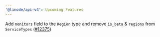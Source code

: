 ```yaml
---
'@linode/api-v4': Upcoming Features
---
```


Add `monitors` field to the `Region` type and remove `is_beta` & `regions` from `ServiceTypes` ([#12375](https://github.com/linode/manager/pull/12375))
